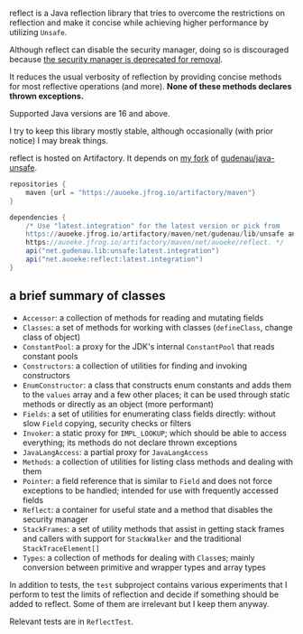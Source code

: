 reflect is a Java reflection library that tries to overcome the restrictions on reflection
and make it concise while achieving higher performance by utilizing `Unsafe`.

Although reflect can disable the security manager, doing so is discouraged because [the security manager is deprecated for removal](https://openjdk.java.net/jeps/411).

It reduces the usual verbosity of reflection by providing concise methods for most reflective operations (and more).
**None of these methods declares thrown exceptions.**

Supported Java versions are 16 and above.

I try to keep this library mostly stable, although occasionally (with prior notice) I may break things.

reflect is hosted on Artifactory. It depends on [my fork](https://git.auoeke.net/unsafe) of [gudenau/java-unsafe](https://github.com/gudenau/java-unsafe).
```groovy
repositories {
    maven {url = "https://auoeke.jfrog.io/artifactory/maven"}
}

dependencies {
    /* Use "latest.integration" for the latest version or pick from
    https://auoeke.jfrog.io/artifactory/maven/net/gudenau/lib/unsafe and
    https://auoeke.jfrog.io/artifactory/maven/net/auoeke/reflect. */
    api("net.gudenau.lib:unsafe:latest.integration")
    api("net.auoeke:reflect:latest.integration")
}
```

## a brief summary of classes
- `Accessor`: a collection of methods for reading and mutating fields
- `Classes`: a set of methods for working with classes (`defineClass`, change class of object)
- `ConstantPool`: a proxy for the JDK's internal `ConstantPool` that reads constant pools
- `Constructors`: a collection of utilities for finding and invoking constructors
- `EnumConstructor`: a class that constructs enum constants and adds them to the `values` array and a few other places;
  it can be used through static methods or directly as an object (more performant)
- `Fields`: a set of utilities for enumerating class fields directly: without slow `Field` copying, security checks or filters
- `Invoker`: a static proxy for `IMPL_LOOKUP`; which should be able to access everything;
  its methods do not declare thrown exceptions
- `JavaLangAccess`: a partial proxy for `JavaLangAccess`
- `Methods`: a collection of utilities for listing class methods and dealing with them
- `Pointer`: a field reference that is similar to `Field` and does not force exceptions to be handled;
  intended for use with frequently accessed fields
- `Reflect`: a container for useful state and a method that disables the security manager
- `StackFrames`: a set of utility methods that assist in getting stack frames and callers
  with support for `StackWalker` and the traditional `StackTraceElement[]`
- `Types`: a collection of methods for dealing with `Class`es; mainly conversion between primitive and wrapper types and array types

In addition to tests, the `test` subproject contains various experiments that I perform
to test the limits of reflection and decide if something should be added to reflect.
Some of them are irrelevant but I keep them anyway.

Relevant tests are in `ReflectTest`.

